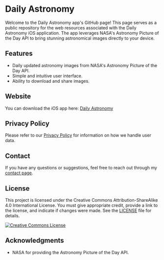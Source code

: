# Daily Astronomy

Welcome to the Daily Astronomy app's GitHub page! This page serves as a public repository for the web resources associated with the Daily Astronomy iOS application. The app leverages NASA's Astronomy Picture of the Day API to bring stunning astronomical images directly to your device.

## Features
- Daily updated astronomy images from NASA's Astronomy Picture of the Day API.
- Simple and intuitive user interface.
- Ability to download and share images.

## Website
You can download the iOS app here: [Daily Astronomy](https://apps.apple.com/us/app/daily-astronomy/id1537366170)

## Privacy Policy
Please refer to our [Privacy Policy](https://dailyastronomyphoto.com/privacy-policy.html) for information on how we handle user data.

## Contact
If you have any questions or suggestions, feel free to reach out through my [contact page](https://www.basamalasaly.com/contact.html).

## License
This project is licensed under the Creative Commons Attribution-ShareAlike 4.0 International License. You must give appropriate credit, provide a link to the license, and indicate if changes were made. See the [LICENSE](https://github.com/kbjohnson-penn/CLIPS/blob/main/LICENSE) file for details.

[![Creative Commons License](https://i.creativecommons.org/l/by-sa/4.0/88x31.png)](http://creativecommons.org/licenses/by-sa/4.0/)

## Acknowledgments
- NASA for providing the Astronomy Picture of the Day API.
